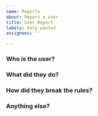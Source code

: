 ```yaml
---
name: Reports
about: Report a user
title: User Report
labels: help wanted
assignees: ''

---
```


### Who is the user?
### What did they do?
### How did they break the rules?
### Anything else?
